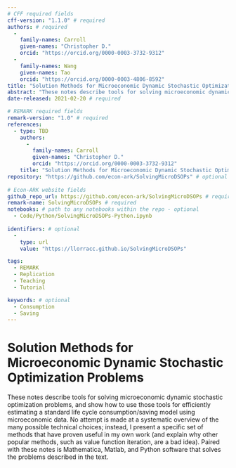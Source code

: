 ```yaml
---
# CFF required fields
cff-version: "1.1.0" # required 
authors: # required
  -
    family-names: Carroll
    given-names: "Christopher D."
    orcid: "https://orcid.org/0000-0003-3732-9312"
  -
    family-names: Wang
    given-names: Tao
    orcid: "https://orcid.org/0000-0003-4806-8592"
title: "Solution Methods for Microeconomic Dynamic Stochastic Optimization Problems" # required
abstract: "These notes describe tools for solving microeconomic dynamic stochastic optimization problems, and show how to use those tools for efficiently estimating a standard life cycle consumption/saving model using microeconomic data.  No attempt is made at a systematic overview of the many possible technical choices; instead, I present a specific set of methods that have proven useful in my own work (and explain why other popular methods, such as value function iteration, are a bad idea).  Paired with these notes is Mathematica, Matlab, and Python software that solves the problems described in the text." # abstract: optional
date-released: 2021-02-20 # required

# REMARK required fields
remark-version: "1.0" # required
references:
  - type: TBD
    authors:
	  -
	    family-names: Carroll
		given-names: "Christopher D."
		orcid: "https://orcid.org/0000-0003-3732-9312"
	title: "Solution Methods for Microeconomic Dynamic Stochastic Optimization Problems"
repository: "https://github.com/econ-ark/SolvingMicroDSOPs" # optional
		
# Econ-ARK website fields
github_repo_url: https://github.com/econ-ark/SolvingMicroDSOPs # required 
remark-name: SolvingMicroDSOPs # required 
notebooks: # path to any notebooks within the repo - optional
  - Code/Python/SolvingMicroDSOPs-Python.ipynb
       
identifiers: # optional
  - 
    type: url
    value: "https://llorracc.github.io/SolvingMicroDSOPs"

tags:
  - REMARK
  - Replication
  - Teaching
  - Tutorial

keywords: # optional
  - Consumption
  - Saving 
---
```


# Solution Methods for Microeconomic Dynamic Stochastic Optimization Problems

These notes describe tools for solving microeconomic dynamic stochastic optimization problems, and show how to use those tools for efficiently estimating a standard life cycle consumption/saving model using microeconomic data.  No attempt is made at a systematic overview of the many possible technical choices; instead, I present a specific set of methods that have proven useful in my own work (and explain why other popular methods, such as value function iteration, are a bad idea).  Paired with these notes is Mathematica, Matlab, and Python software that solves the problems described in the text.
